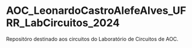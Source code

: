 # AOC_LeonardoCastroAlefeAlves_UFRR_LabCircuitos_2024
 Repositóro destinado aos circuitos do Laboratório de Circuitos de AOC.
